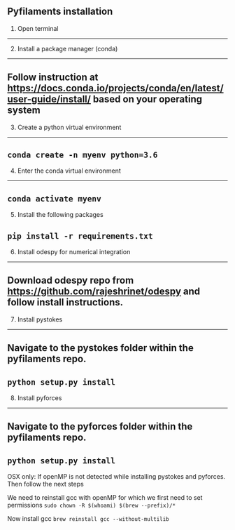 Pyfilaments installation
---
1. Open terminal
---
2. Install a package manager (conda)
---
Follow instruction at https://docs.conda.io/projects/conda/en/latest/user-guide/install/ based on your operating system
---
3. Create a python virtual environment
---
`conda create -n myenv python=3.6`
---
4. Enter the conda virtual environment 
---
`conda activate myenv`
---
5. Install the following packages 

`pip install -r requirements.txt`
---
6. Install odespy for numerical integration
---
Download odespy repo from https://github.com/rajeshrinet/odespy and follow install instructions.
---
7. Install pystokes
---
Navigate to the pystokes folder within the pyfilaments repo.
---
`python setup.py install`
---
8. Install pyforces
---
Navigate to the pyforces folder within the pyfilaments repo.
---
`python setup.py install`
---

OSX only: If openMP is not detected while installing pystokes and pyforces. Then follow the next steps

We need to reinstall gcc with openMP for which we first need to set permissions
`sudo chown -R $(whoami) $(brew --prefix)/*`

Now install gcc
`brew reinstall gcc --without-multilib`








